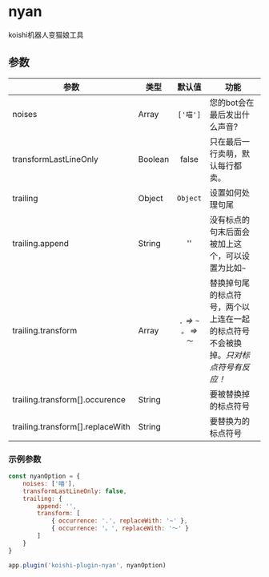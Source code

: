 # nyan
koishi机器人变猫娘工具
## 参数
| 参数                              | 类型    |            默认值            | 功能                                                                               |
| --------------------------------- | ------- | :--------------------------: | ---------------------------------------------------------------------------------- |
| noises                            | Array   |           `['喵']`           | 您的bot会在最后发出什么声音?                                                       |
| transformLastLineOnly             | Boolean |            false             | 只在最后一行卖萌，默认每行都卖。                                                   |
| trailing                          | Object  |           `Object`           | 设置如何处理句尾                                                                   |
| trailing.append                   | String  |              ''              | 没有标点的句末后面会被加上这个，可以设置为比如`~`                                  |
| trailing.transform                | Array   | *`.` => `~`<br>`。` => `～`* | 替换掉句尾的标点符号，两个以上连在一起的标点符号不会被换掉。*只对标点符号有反应！* |
| trailing.transform\[].occurence   | String  |                              | 要被替换掉的标点符号                                                               |
| trailing.transform\[].replaceWith | String  |                              | 要替换为的标点符号                                                                 |
### 示例参数
```javascript
const nyanOption = {
    noises: ['喵'],
    transformLastLineOnly: false,
    trailing: {
        append: '',
        transform: [
            { occurrence: '.', replaceWith: '~' },
            { occurrence: '。', replaceWith: '～' }
        ]
    }
}

app.plugin('koishi-plugin-nyan', nyanOption)
```